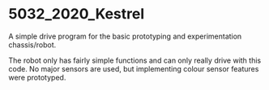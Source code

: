 # 5032_2020_Kestrel
A simple drive program for the basic prototyping and experimentation chassis/robot.

The robot only has fairly simple functions and can only really drive with this code. No major sensors are used, but implementing colour sensor features were prototyped.
